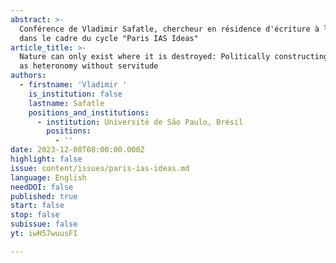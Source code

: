 ```yaml
---
abstract: >-
  Conférence de Vladimir Safatle, chercheur en résidence d'écriture à l'IEA,
  dans le cadre du cycle "Paris IAS Ideas"
article_title: >-
  Nature can only exist where it is destroyed: Politically constructing freedom
  as heteronomy without servitude
authors:
  - firstname: 'Vladimir '
    is_institution: false
    lastname: Safatle
    positions_and_institutions:
      - institution: Université de São Paulo, Brésil
        positions:
          - ''
date: 2023-12-08T08:00:00.000Z
highlight: false
issue: content/issues/paris-ias-ideas.md
language: English
needDOI: false
published: true
start: false
stop: false
subissue: false
yt: iwH57wuusFI

---
```

<Youtube yt="iwH57wuusFI" caption="Nature can only exist where it is destroyed: Politically constructing freedom as heteronomy without servitude" start="false" stop="false"></Youtube>
